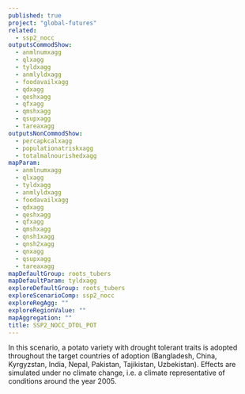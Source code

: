 ```yaml
---
published: true
project: "global-futures"
related: 
  - ssp2_nocc
outputsCommodShow: 
  - anmlnumxagg
  - qlxagg
  - tyldxagg
  - anmlyldxagg
  - foodavailxagg
  - qdxagg
  - qeshxagg
  - qfxagg
  - qmshxagg
  - qsupxagg
  - tareaxagg
outputsNonCommodShow: 
  - percapkcalxagg
  - populationatriskxagg
  - totalmalnourishedxagg
mapParam: 
  - anmlnumxagg
  - qlxagg
  - tyldxagg
  - anmlyldxagg
  - foodavailxagg
  - qdxagg
  - qeshxagg
  - qfxagg
  - qmshxagg
  - qnsh1xagg
  - qnsh2xagg
  - qnxagg
  - qsupxagg
  - tareaxagg
mapDefaultGroup: roots_tubers
mapDefaultParam: tyldxagg
exploreDefaultGroup: roots_tubers
exploreScenarioComp: ssp2_nocc
exploreRegAgg: ""
exploreRegionValue: ""
mapAggregation: ""
title: SSP2_NOCC_DTOL_POT
---
```


In this scenario, a potato variety with drought tolerant traits is adopted throughout the target countries of adoption (Bangladesh, China, Kyrgyzstan, India, Nepal, Pakistan, Tajikistan, Uzbekistan). Effects are simulated under no climate change, i.e. a climate representative of conditions around the year 2005.

